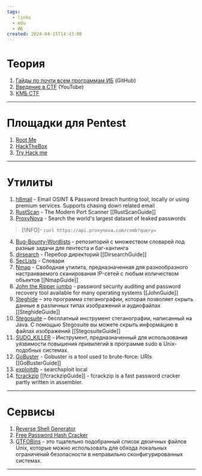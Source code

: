 ```yaml
---
tags:
  - links
  - edu
  - ИБ
created: 2024-04-15T14:43:00
---
```

# Теория
1. [Гайды по почти всем программам ИБ](https://github.com/Snifer/security-cheatsheets) (GitHub)
2. [Введение в CTF](https://www.youtube.com/playlist?list=PLBEaLodiQrUZH1AnN2RBqS789cpUlSu4f) (YouTube)
3. [КМБ CTF](https://kmb.cybber.ru/)


---
# Площадки для Pentest

1. [Root Me](https://www.root-me.org/?lang=ru)
2. [HackTheBox](https://www.hackthebox.com/)
3. [Try Hack me](https://tryhackme.com/)

---
# Утилиты

1. [h8mail](https://github.com/khast3x/h8mail) - Email OSINT & Password breach hunting tool, locally or using premium services. Supports chasing down related email
2. [RustScan](https://github.com/RustScan/RustScan) - The Modern Port Scanner [[RustScanGuide]]
3. [ProxyNova](https://www.proxynova.com/tools/comb/) - Search the world's largest dataset of leaked passwords
> [!INFO]-
>  `curl https://api.proxynova.com/comb?query=`


4. [Bug-Bounty-Wordlists](https://github.com/YaS5in3/Bug-Bounty-Wordlists) - репозиторий с множеством словарей под разные задачи для пентеста и баг-хантинга
5. [dirsearch](https://github.com/maurosoria/dirsearch) - Перебор директорий [[DirsearchGuide]]
6. [SecLists](https://github.com/danielmiessler/SecLists) - Словари
7. [Nmap](https://nmap.org/download.html) - Cвободная утилита, предназначенная для разнообразного настраиваемого сканирования IP-сетей с любым количеством объектов [[NmapGuide]]
8. [John the Ripper jumbo](https://www.kali.org/tools/john/) - password security auditing and password recovery tool available for many operating systems [[JohnGuide]]
9. [Steghide](https://steghide.sourceforge.net/) – это программа стеганографии, которая позволяет скрыть данные в различных типах изображений и аудиофайлах [[SteghideGuide]]
10. [Stegosuite](https://github.com/osde8info/stegosuite) – бесплатный инструмент стеганографии, написанный на Java. С помощью Stegosuite вы можете скрыть информацию в файлах изображений [[StegosuiteGuide]]
11. [SUDO_KILLER](https://github.com/TH3xACE/SUDO_KILLER) - Инструмент, предназначенный для использования уязвимости повышения привилегий в программе sudo в Unix-подобных системах.
12. [GoBuster](https://www.kali.org/tools/gobuster/) - Gobuster is a tool used to brute-force: URIs [[GoBusterGuide]]
13. [exploitdb](https://www.kali.org/tools/exploitdb/) - searchsploit local
14. [fcrackzip](https://www.kali.org/tools/fcrackzip/) [[fcrackzipGuide]] - fcrackzip is a fast password cracker partly written in assembler.
---
# Сервисы

1. [Reverse Shell Generator](https://www.revshells.com/)
2. [Free Password Hash Cracker](https://crackstation.net/)
3. [GTFOBins](https://github.com/GTFOBins/GTFOBins.github.io) - это тщательно подобранный список двоичных файлов Unix, которые можно использовать для обхода локальных ограничений безопасности в неправильно сконфигурированных системах.

---